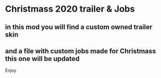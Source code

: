 # Christmass 2020 trailer & Jobs
 
 ## in this mod you will find a custom owned trailer skin 
 ## and a file with custom jobs made for Christmass this one will be updated 

 Enjoy
